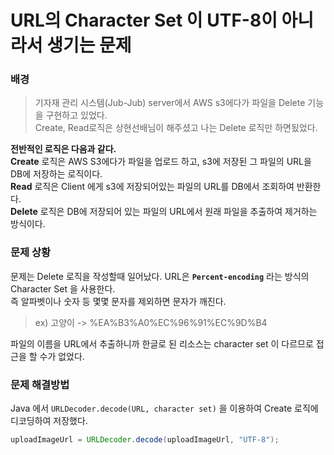 # URL의 Character Set 이 UTF-8이 아니라서 생기는 문제
### 배경
>기자재 관리 시스템(Jub-Jub) server에서 AWS s3에다가 파일을 Delete 기능을 구현하고 있었다.  
>Create, Read로직은 상현선배님이 해주셨고 나는 Delete 로직만 하면됬었다.  

**전반적인 로직은 다음과 같다.**  
**Create** 로직은 AWS S3에다가 파일을 업로드 하고, s3에 저장된 그 파일의 URL을 DB에 저장하는 로직이다.  
**Read** 로직은 Client 에게 s3에 저장되어있는 파일의 URL를 DB에서 조회하여 반환한다.  
**Delete** 로직은 DB에 저장되어 있는 파일의 URL에서 원래 파일을 추출하여 제거하는 방식이다.  
### 문제 상황
문제는 Delete 로직을 작성할때 일어났다. URL은 **``Percent-encoding``** 라는 방식의 Character Set 을 사용한다.  
즉 알파벳이나 숫자 등 몇몇 문자를 제외하면 문자가 깨진다.   
> ex) 고양이 -> %EA%B3%A0%EC%96%91%EC%9D%B4  

파일의 이름을 URL에서 추출하니까 한글로 된 리소스는 character set 이 다르므로 접근을 할 수가 없었다.  
### 문제 해결방법
Java 에서 ``URLDecoder.decode(URL, character set)`` 을 이용하여 Create 로직에 디코딩하여 저장했다.
```java
uploadImageUrl = URLDecoder.decode(uploadImageUrl, "UTF-8");
```